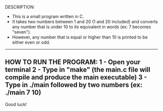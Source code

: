 DESCRIPTION:
- This is a small program written in C.
- It takes two numbers between 1 and 20 (1 and 20 included) and converts any number that is under 10 to its equivalent in words (ex: 7 becomes "seven").
- However, any number that is equal or higher than 10 is printed to be either even or odd.
------------------------------------------------------------------------------------------------------

HOW TO RUN THE PROGRAM:
1 - Open your terminal
2 - Type in "make" (the main.c file will compile and produce the main executable)
3 - Type in ./main followed by two numbers (ex: ./main 7 10)
------------------------------------------------------------------------------------------------------

Good luck!